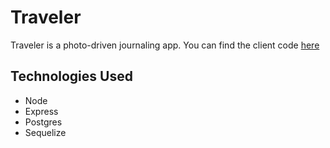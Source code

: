 # Traveler
Traveler is a photo-driven journaling app. You can find the client code [here](https://github.com/chasingSublimity/Traveler-Frontend)

## Technologies Used

* Node
* Express
* Postgres
* Sequelize
